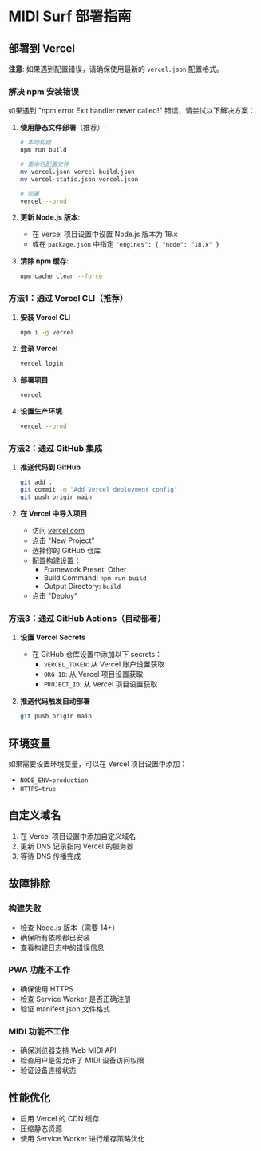 # MIDI Surf 部署指南

## 部署到 Vercel

**注意**: 如果遇到配置错误，请确保使用最新的 `vercel.json` 配置格式。

### 解决 npm 安装错误

如果遇到 "npm error Exit handler never called!" 错误，请尝试以下解决方案：

1. **使用静态文件部署**（推荐）:
   ```bash
   # 本地构建
   npm run build
   
   # 重命名配置文件
   mv vercel.json vercel-build.json
   mv vercel-static.json vercel.json
   
   # 部署
   vercel --prod
   ```

2. **更新 Node.js 版本**:
   - 在 Vercel 项目设置中设置 Node.js 版本为 18.x
   - 或在 `package.json` 中指定 `"engines": { "node": "18.x" }`

3. **清除 npm 缓存**:
   ```bash
   npm cache clean --force
   ```

### 方法1：通过 Vercel CLI（推荐）

1. **安装 Vercel CLI**
   ```bash
   npm i -g vercel
   ```

2. **登录 Vercel**
   ```bash
   vercel login
   ```

3. **部署项目**
   ```bash
   vercel
   ```

4. **设置生产环境**
   ```bash
   vercel --prod
   ```

### 方法2：通过 GitHub 集成

1. **推送代码到 GitHub**
   ```bash
   git add .
   git commit -m "Add Vercel deployment config"
   git push origin main
   ```

2. **在 Vercel 中导入项目**
   - 访问 [vercel.com](https://vercel.com)
   - 点击 "New Project"
   - 选择你的 GitHub 仓库
   - 配置构建设置：
     - Framework Preset: Other
     - Build Command: `npm run build`
     - Output Directory: `build`
   - 点击 "Deploy"

### 方法3：通过 GitHub Actions（自动部署）

1. **设置 Vercel Secrets**
   - 在 GitHub 仓库设置中添加以下 secrets：
     - `VERCEL_TOKEN`: 从 Vercel 账户设置获取
     - `ORG_ID`: 从 Vercel 项目设置获取
     - `PROJECT_ID`: 从 Vercel 项目设置获取

2. **推送代码触发自动部署**
   ```bash
   git push origin main
   ```

## 环境变量

如果需要设置环境变量，可以在 Vercel 项目设置中添加：

- `NODE_ENV=production`
- `HTTPS=true`

## 自定义域名

1. 在 Vercel 项目设置中添加自定义域名
2. 更新 DNS 记录指向 Vercel 的服务器
3. 等待 DNS 传播完成

## 故障排除

### 构建失败
- 检查 Node.js 版本（需要 14+）
- 确保所有依赖都已安装
- 查看构建日志中的错误信息

### PWA 功能不工作
- 确保使用 HTTPS
- 检查 Service Worker 是否正确注册
- 验证 manifest.json 文件格式

### MIDI 功能不工作
- 确保浏览器支持 Web MIDI API
- 检查用户是否允许了 MIDI 设备访问权限
- 验证设备连接状态

## 性能优化

- 启用 Vercel 的 CDN 缓存
- 压缩静态资源
- 使用 Service Worker 进行缓存策略优化 